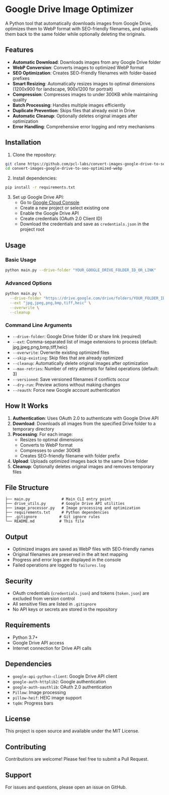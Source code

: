 # Google Drive Image Optimizer

A Python tool that automatically downloads images from Google Drive, optimizes them to WebP format with SEO-friendly filenames, and uploads them back to the same folder while optionally deleting the originals.

## Features

- **Automatic Download**: Downloads images from any Google Drive folder
- **WebP Conversion**: Converts images to optimized WebP format
- **SEO Optimization**: Creates SEO-friendly filenames with folder-based prefixes
- **Smart Resizing**: Automatically resizes images to optimal dimensions (1200x900 for landscape, 900x1200 for portrait)
- **Compression**: Compresses images to under 300KB while maintaining quality
- **Batch Processing**: Handles multiple images efficiently
- **Duplicate Prevention**: Skips files that already exist in Drive
- **Automatic Cleanup**: Optionally deletes original images after optimization
- **Error Handling**: Comprehensive error logging and retry mechanisms

## Installation

1. Clone the repository:
```bash
git clone https://github.com/pcl-labs/convert-images-google-drive-to-seo-optimized-webp.git
cd convert-images-google-drive-to-seo-optimized-webp
```

2. Install dependencies:
```bash
pip install -r requirements.txt
```

3. Set up Google Drive API:
   - Go to [Google Cloud Console](https://console.cloud.google.com/)
   - Create a new project or select existing one
   - Enable the Google Drive API
   - Create credentials (OAuth 2.0 Client ID)
   - Download the credentials and save as `credentials.json` in the project root

## Usage

### Basic Usage

```bash
python main.py --drive-folder "YOUR_GOOGLE_DRIVE_FOLDER_ID_OR_LINK"
```

### Advanced Options

```bash
python main.py \
  --drive-folder "https://drive.google.com/drive/folders/YOUR_FOLDER_ID" \
  --ext "jpg,jpeg,png,bmp,tiff,heic" \
  --overwrite \
  --cleanup
```

### Command Line Arguments

- `--drive-folder`: Google Drive folder ID or share link (required)
- `--ext`: Comma-separated list of image extensions to process (default: jpg,jpeg,png,bmp,tiff,heic)
- `--overwrite`: Overwrite existing optimized files
- `--skip-existing`: Skip files that are already optimized
- `--cleanup`: Automatically delete original images after optimization
- `--max-retries`: Number of retry attempts for failed operations (default: 3)
- `--versioned`: Save versioned filenames if conflicts occur
- `--dry-run`: Preview actions without making changes
- `--reauth`: Force new Google account authentication

## How It Works

1. **Authentication**: Uses OAuth 2.0 to authenticate with Google Drive API
2. **Download**: Downloads all images from the specified Drive folder to a temporary directory
3. **Processing**: For each image:
   - Resizes to optimal dimensions
   - Converts to WebP format
   - Compresses to under 300KB
   - Creates SEO-friendly filename with folder prefix
4. **Upload**: Uploads optimized images back to the same Drive folder
5. **Cleanup**: Optionally deletes original images and removes temporary files

## File Structure

```
├── main.py              # Main CLI entry point
├── drive_utils.py       # Google Drive API utilities
├── image_processor.py   # Image processing and optimization
├── requirements.txt     # Python dependencies
├── .gitignore          # Git ignore rules
└── README.md           # This file
```

## Output

- Optimized images are saved as WebP files with SEO-friendly names
- Original filenames are preserved in the alt text mapping
- Progress and error logs are displayed in the console
- Failed operations are logged to `failures.log`

## Security

- OAuth credentials (`credentials.json`) and tokens (`token.json`) are excluded from version control
- All sensitive files are listed in `.gitignore`
- No API keys or secrets are stored in the repository

## Requirements

- Python 3.7+
- Google Drive API access
- Internet connection for Drive API calls

## Dependencies

- `google-api-python-client`: Google Drive API client
- `google-auth-httplib2`: Google authentication
- `google-auth-oauthlib`: OAuth 2.0 authentication
- `Pillow`: Image processing
- `pillow-heif`: HEIC image support
- `tqdm`: Progress bars

## License

This project is open source and available under the MIT License.

## Contributing

Contributions are welcome! Please feel free to submit a Pull Request.

## Support

For issues and questions, please open an issue on GitHub. 